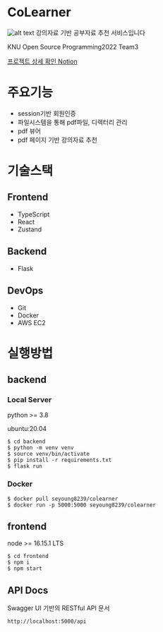 # CoLearner
![alt text](https://user-images.githubusercontent.com/53702978/172449737-19eaf749-1aad-4452-b89d-d2b2198b8313.png)
강의자료 기반 공부자료 추천 서비스입니다

KNU Open Source Programming2022 Team3 

[프로젝트 상세 확인 Notion](https://www.notion.so/CoLearner-095eac63c2884f44baeade45b6b6820d) 

# 주요기능
- session기반 회원인증
- 파일시스템을 통해 pdf파일, 디렉터리 관리
- pdf 뷰어
- pdf 페이지 기반 강의자료 추천

# 기술스택
## Frontend
- TypeScript
- React
- Zustand

## Backend
- Flask

## DevOps
- Git
- Docker
- AWS EC2

# 실행방법
## backend
### Local Server
python >= 3.8 

ubuntu:20.04 
```
$ cd backend
$ python -m venv venv
$ source venv/bin/activate
$ pip install -r requirements.txt
$ flask run
```
### Docker
```
$ docker pull seyoung8239/colearner
$ docker run -p 5000:5000 seyoung8239/colearner
```
## frontend
node >= 16.15.1 LTS
```
$ cd frontend
$ npm i
$ npm start
```
## API Docs
Swagger UI 기반의 RESTful API 문서 

`http://localhost:5000/api`

